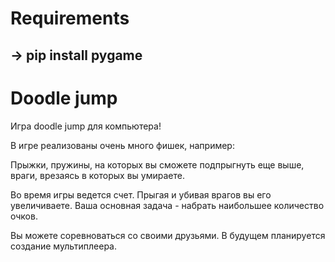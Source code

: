 # Requirements

## -> pip install pygame


# Doodle jump

Игра doodle jump для компьютера!

В игре реализованы очень много фишек, например:

Прыжки, пружины, на которых вы сможете подпрыгнуть еще выше, враги, врезаясь в которых вы умираете.

Во время игры ведется счет. Прыгая и убивая врагов вы его увеличиваете. 
Ваша основная задача - набрать наибольшее количество очков.

Вы можете соревноваться со своими друзьями. 
В будущем планируется создание мультиплеера.
